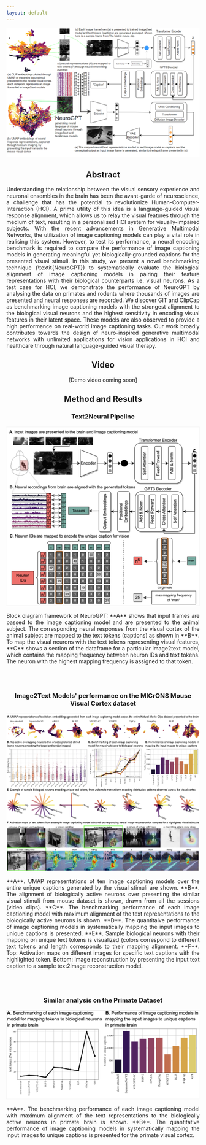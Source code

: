 ```yaml
---
layout: default
---
```


![block_diagram](assets/images/block_diagram.PNG)

<h2 style="text-align: center;">Abstract</h2>
<p style="text-align: justify">Understanding the relationship between the visual sensory experience and neuronal ensembles in the brain has been the avant-garde of neuroscience, a challenge that has the potential to revolutionize Human-Computer-Interaction (HCI). A prime utility of this idea is a language-guided visual response alignment, which allows us to relay the visual features through the medium of text, resulting in a personalised HCI system for visually-impaired subjects. With the recent advancements in Generative Multimodal Networks, the utilization of image captioning models can play a vital role in realising this system. However, to test its performance, a neural encoding benchmark is required to compare the performance of image captioning models in generating meaningful yet biologically-grounded captions for the presented visual stimuli. In this study, we present a novel benchmarking technique (\textit{NeuroGPT}) to systematically evaluate the biological alignment of image captioning models in pairing their feature representations with their biological counterparts i.e. visual neurons. As a test case for HCI, we demonstrate the performance of NeuroGPT by analysing the data on primates and rodents where thousands of images are presented and neural responses are recorded. We discover GIT and ClipCap as benchmarking image captioning models with the strongest alignment to the biological visual neurons and the highest sensitivity in encoding visual features in their latent space. These models are also observed to provide a high performance on real-world image captioning tasks. Our work broadly contributes towards the design of neuro-inspired generative multimodal networks with unlimited applications for vision applications in HCI and healthcare through natural language-guided visual therapy.</p>

<h2 style="text-align: center;">Video</h2>
<p style="text-align: center">[Demo video coming soon]</p>

<h2 style="text-align: center;">Method and Results</h2>


<h3 style="text-align: center">Text2Neural Pipeline</h3>

![grand_figure](assets/images/fig1.png)
<p style="text-align: justify">Block diagram framework of NeuroGPT: **A** shows that input frames are passed to the image captioning model and are presented to the animal subject. The corresponding neural responses from the visual cortex of the animal subject are mapped to the text tokens (captions) as shown in **B**. To map the visual neurons with the text tokens representing visual features, **C** shows a section of the dataframe for a particular image2text model, which contains the mapping frequency between neuron IDs and text tokens. The neuron with the highest mapping frequency is assigned to that token.</p>

<br />
<br />


<h3 style="text-align: center">Image2Text Models' performance on the MICrONS Mouse Visual Cortex dataset</h3>

![clusters](assets/images/fig2.png)
<p style="text-align: justify">**A**. UMAP representations of ten image captioning models over the entire unique captions generated by the visual stimuli are shown. **B**. The alignment of biologically active neurons over presenting the similar visual stimuli from mouse dataset is shown, drawn from all the sessions (video clips). **C**. The benchmarking performance of each image captioning model with maximum alignment of the text representations to the biologically active neurons is shown. **D**. The quantitaive performance of image captioning models in systematically mapping the input images to unique captions is presented. **E**. Sample biological neurons with their mapping on unique text tokens is visualized (colors correspond to different text tokens and length corresponds to their mapping alignment. **F**. Top: Activation maps on different images for specific text captions with the highlighted token. Bottom: Image reconstruction by presenting the input text caption to a sample text2image reconstruction model.</p>

<br />
<br />


<h3 style="text-align: center">Similar analysis on the Primate Dataset</h3>

![text2neural](assets/images/fig3.png)
<p style="text-align: justify">**A**. The benchmarking performance of each image captioning model with maximum alignment of the text representations to the biologically active neurons in primate brain is shown. **B**. The quantitative performance of image captioning models in systematically mapping the input images to unique captions is presented for the primate visual cortex.</p>

<br />
<br />


<!-- <script type="text/javascript" src="https://viewer.diagrams.net/js/viewer-static.min.js"></script> -->
